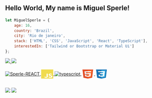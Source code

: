 ## Hello World, My name is Miguel Sperle!

```javascript
let MiguelSperle = {
    age: 16,
    country: 'Brazil',
    city: 'Rio de janeiro',
    stack: ['HTML', 'CSS', 'JavaScript', 'React', 'TypeScript'],
    interestedIn: ['Tailwind or Bootstrap or Material Ui']
};

```

<div>
<a href="https://github.com/seu-usuário-aqui">
<img height="180em" src="https://github-readme-stats.vercel.app/api?username=MiguelSperle&show_icons=true&theme=dark&include_all_commits=true&count_private=true"/>
<img height="180em" src="https://github-readme-stats.vercel.app/api/top-langs/?username=MiguelSperle&layout=compact&langs_count=7&theme=dark"/>
</div>


<div style="display: inline_block"><br>
 <img align="center" alt="Sperle-REACT" height="30" width="40" src="https://cdn.jsdelivr.net/gh/devicons/devicon/icons/react/react-original.svg" />
 <img align="center" alt="Sperle-Js" height="30" width="40" src="https://raw.githubusercontent.com/devicons/devicon/master/icons/javascript/javascript-plain.svg">
 <img align="center" height="30" width="40" src="https://cdn.jsdelivr.net/gh/devicons/devicon/icons/typescript/typescript-plain.svg"  alt="typescript"  />
 <img align="center" alt="Sperle-HTML" height="30" width="40" src="https://raw.githubusercontent.com/devicons/devicon/master/icons/html5/html5-original.svg">
 <img align="center" alt="Sperle-CSS" height="30" width="40" src="https://raw.githubusercontent.com/devicons/devicon/master/icons/css3/css3-original.svg">
</div>
 
##  
<div>
<a href="https://instagram.com/miguelsperlee" target="_blank"><img src="https://img.shields.io/badge/-Instagram-%23E4405F?style=for-the-badge&logo=instagram&logoColor=white"></a>
<a href="https://www.linkedin.com/in/seu-usuário-linkedln-aqui" target="_blank"><img src="https://img.shields.io/badge/-LinkedIn-%230077B5?style=for-the-badge&logo=linkedin&logoColor=white" target="_blank"></a>   
</div>
    
    

